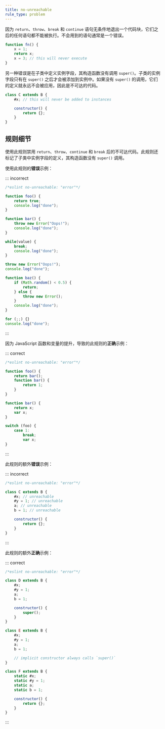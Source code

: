 ```yaml
---
title: no-unreachable
rule_type: problem
---
```


因为 `return`、`throw`、`break` 和 `continue` 语句无条件地退出一个代码块，它们之后的任何语句都不能被执行。不会用到的语句通常是一个错误。

```js
function fn() {
    x = 1;
    return x;
    x = 3; // this will never execute
}
```

另一种错误是在子类中定义实例字段，其构造函数没有调用 `super()`。子类的实例字段只有在 `super()` 之后才会被添加到实例中。如果没有 `super()` 的调用，它们的定义就永远不会被应用，因此是不可达的代码。

```js
class C extends B {
    #x; // this will never be added to instances

    constructor() {
        return {};
    }
}
```

## 规则细节

使用此规则禁用 `return`、`throw`、`continue` 和 `break` 后的不可达代码。此规则还标记了子类中实例字段的定义，其构造函数没有 `super()` 调用。

使用此规则的**错误**示例：

::: incorrect

```js
/*eslint no-unreachable: "error"*/

function foo() {
    return true;
    console.log("done");
}

function bar() {
    throw new Error("Oops!");
    console.log("done");
}

while(value) {
    break;
    console.log("done");
}

throw new Error("Oops!");
console.log("done");

function baz() {
    if (Math.random() < 0.5) {
        return;
    } else {
        throw new Error();
    }
    console.log("done");
}

for (;;) {}
console.log("done");
```

:::

因为 JavaScript 函数和变量的提升，导致的此规则的**正确**示例：

::: correct

```js
/*eslint no-unreachable: "error"*/

function foo() {
    return bar();
    function bar() {
        return 1;
    }
}

function bar() {
    return x;
    var x;
}

switch (foo) {
    case 1:
        break;
        var x;
}
```

:::

此规则的额外**错误**示例：

::: incorrect

```js
/*eslint no-unreachable: "error"*/

class C extends B {
    #x; // unreachable
    #y = 1; // unreachable
    a; // unreachable
    b = 1; // unreachable

    constructor() {
        return {};
    }
}
```

:::

此规则的额外**正确**示例：

::: correct

```js
/*eslint no-unreachable: "error"*/

class D extends B {
    #x;
    #y = 1;
    a;
    b = 1;

    constructor() {
        super();
    }
}

class E extends B {
    #x;
    #y = 1;
    a;
    b = 1;

    // implicit constructor always calls `super()`
}

class F extends B {
    static #x;
    static #y = 1;
    static a;
    static b = 1;

    constructor() {
        return {};
    }
}
```

:::
